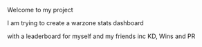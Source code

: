 Welcome to my project

I am trying to create a warzone stats dashboard

with a leaderboard for myself and my friends inc KD, Wins and PR